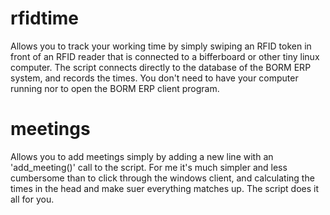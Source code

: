# rfidtime
Allows you to track your working time by simply swiping an RFID token in front of an RFID reader that is connected to a bifferboard or other tiny linux computer.
The script connects directly to the database of the BORM ERP system, and records the times. You don't need to have your computer running nor to open the BORM ERP client program.

# meetings
Allows you to add meetings simply by adding a new line with an 'add_meeting()' call to the script. For me it's much simpler and less cumbersome than to click through the windows client, and calculating the times in the head and make suer everything matches up. The script does it all for you.
